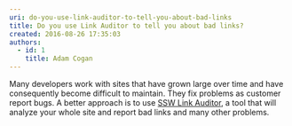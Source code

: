 ```yaml
---
uri: do-you-use-link-auditor-to-tell-you-about-bad-links
title: Do you use Link Auditor to tell you about bad links?
created: 2016-08-26 17:35:03
authors:
  - id: 1
    title: Adam Cogan
---
```





<span class='intro'> Many developers work with sites that have grown large over time and have consequently become difficult to maintain. They fix problems as customer report bugs. A better approach is to use <a href="https&#58;//sswlinkauditor.com/" target="_blank">SSW Link Auditor​</a>, a tool&#160;that will analyze your whole site and report bad links and many other&#160;problems.&#160;<br> </span>




